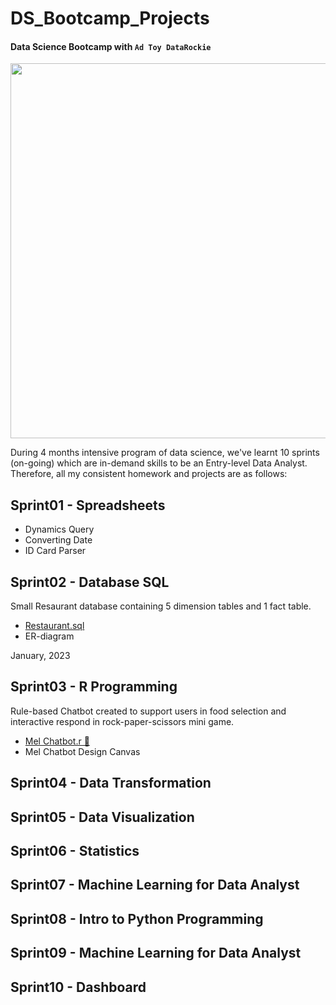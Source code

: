 # DS_Bootcamp_Projects
#### Data Science Bootcamp with `Ad Toy DataRockie`

<img src="https://user-images.githubusercontent.com/125655019/219699167-b8e325a5-3283-4d29-b4c8-51dd6ed0c1d3.png" width="600" height="600">

During 4 months intensive program of data science, we've learnt 10 sprints (on-going) which are in-demand skills to be an Entry-level Data Analyst. Therefore, all my consistent homework and projects are as follows:

## Sprint01 - Spreadsheets
* Dynamics Query
* Converting Date
* ID Card Parser

## Sprint02 - Database SQL
Small Resaurant database containing 5 dimension tables and 1 fact table.
* [Restaurant.sql](https://replit.com/@TanyamonSirikan/BootcampHomeworkSQL#main.sql)
* ER-diagram

January, 2023

## Sprint03 - R Programming

<p> Rule-based Chatbot created to support users in food selection and interactive respond in rock-paper-scissors mini game.
</p>

* [Mel Chatbot.r 🐻](https://replit.com/@TanyamonSirikan/Bootcamp07RHW0102) 
* Mel Chatbot Design Canvas

## Sprint04 - Data Transformation

## Sprint05 - Data Visualization

## Sprint06 - Statistics

## Sprint07 - Machine Learning for Data Analyst

## Sprint08 - Intro to Python Programming

## Sprint09 - Machine Learning for Data Analyst

## Sprint10 - Dashboard 

